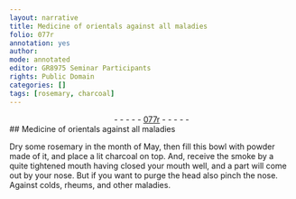 ```yaml
---
layout: narrative
title: Medicine of orientals against all maladies
folio: 077r
annotation: yes
author:
mode: annotated
editor: GR8975 Seminar Participants
rights: Public Domain
categories: []
tags: [rosemary, charcoal]
---
```


 <div class="folio" align="center">- - - - - <a href="http://gallica.bnf.fr/ark:/12148/btv1b10500001g/f159.image" target="_blank">077r</a> - - - - - </div>    
## Medicine of orientals against all maladies

 <span class="figure"></span> 
 Dry some <span class="material">rosemary</span> in the month of May, then fill this <span class="tool">bowl</span> with powder made of it, and place a lit <span class="material">charcoal</span> on top. And, receive the smoke by a quite tightened mouth having closed your mouth well, and a part will come out by your nose. But if you want to purge the head also pinch the nose. Against colds, rheums, and other maladies.
 